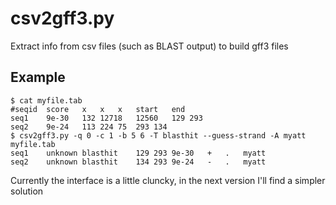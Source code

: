 # csv2gff3.py

Extract info from csv files (such as BLAST output) to build gff3 files

## Example

```
$ cat myfile.tab
#seqid	score	x	x	x	start	end
seq1	9e-30	132	12718	12560	129	293
seq2	9e-24	113	224	75	293	134
$ csv2gff3.py -q 0 -c 1 -b 5 6 -T blasthit --guess-strand -A myatt myfile.tab
seq1	unknown	blasthit	129	293	9e-30	+	.	myatt
seq2	unknown	blasthit	134	293	9e-24	-	.	myatt
```

Currently the interface is a little cluncky, in the next version I'll find a simpler solution
